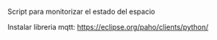 Script para monitorizar el estado del espacio

Instalar libreria mqtt:
https://eclipse.org/paho/clients/python/
